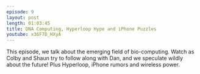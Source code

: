 ```yaml
---
episode: 9
layout: post
length: 01:03:45
title: DNA Computing, Hyperloop Hype and iPhone Puzzles
youtube: x36F7D_HXyA
---
```


This episode, we talk about the emerging field of bio-computing. Watch as Colby and Shaun try to follow along with Dan, and we speculate wildly about the future! Plus Hyperloop, iPhone rumors and wireless power.
